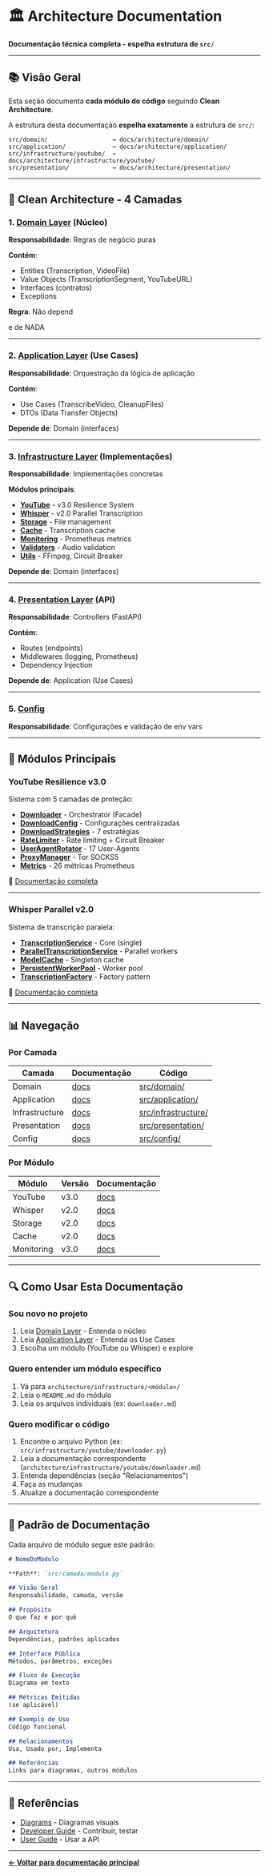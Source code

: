 # 🏛️ Architecture Documentation

**Documentação técnica completa - espelha estrutura de `src/`**

---

## 📚 Visão Geral

Esta seção documenta **cada módulo do código** seguindo **Clean Architecture**.

A estrutura desta documentação **espelha exatamente** a estrutura de `src/`:

```
src/domain/                  → docs/architecture/domain/
src/application/             → docs/architecture/application/
src/infrastructure/youtube/  → docs/architecture/infrastructure/youtube/
src/presentation/            → docs/architecture/presentation/
```

---

## 🎯 Clean Architecture - 4 Camadas

### 1. [Domain Layer](./domain/) (Núcleo)

**Responsabilidade**: Regras de negócio puras

**Contém**:
- Entities (Transcription, VideoFile)
- Value Objects (TranscriptionSegment, YouTubeURL)
- Interfaces (contratos)
- Exceptions

**Regra**: Não depend

e de NADA

---

### 2. [Application Layer](./application/) (Use Cases)

**Responsabilidade**: Orquestração da lógica de aplicação

**Contém**:
- Use Cases (TranscribeVideo, CleanupFiles)
- DTOs (Data Transfer Objects)

**Depende de**: Domain (interfaces)

---

### 3. [Infrastructure Layer](./infrastructure/) (Implementações)

**Responsabilidade**: Implementações concretas

**Módulos principais**:
- **[YouTube](./infrastructure/youtube/)** - v3.0 Resilience System
- **[Whisper](./infrastructure/whisper/)** - v2.0 Parallel Transcription
- **[Storage](./infrastructure/storage/)** - File management
- **[Cache](./infrastructure/cache/)** - Transcription cache
- **[Monitoring](./infrastructure/monitoring/)** - Prometheus metrics
- **[Validators](./infrastructure/validators/)** - Audio validation
- **[Utils](./infrastructure/utils/)** - FFmpeg, Circuit Breaker

**Depende de**: Domain (interfaces)

---

### 4. [Presentation Layer](./presentation/) (API)

**Responsabilidade**: Controllers (FastAPI)

**Contém**:
- Routes (endpoints)
- Middlewares (logging, Prometheus)
- Dependency Injection

**Depende de**: Application (Use Cases)

---

### 5. [Config](./config/)

**Responsabilidade**: Configurações e validação de env vars

---

## 🚀 Módulos Principais

### YouTube Resilience v3.0

Sistema com 5 camadas de proteção:

- **[Downloader](./infrastructure/youtube/downloader.md)** - Orchestrator (Facade)
- **[DownloadConfig](./infrastructure/youtube/download-config.md)** - Configurações centralizadas
- **[DownloadStrategies](./infrastructure/youtube/download-strategies.md)** - 7 estratégias
- **[RateLimiter](./infrastructure/youtube/rate-limiter.md)** - Rate limiting + Circuit Breaker
- **[UserAgentRotator](./infrastructure/youtube/user-agent-rotator.md)** - 17 User-Agents
- **[ProxyManager](./infrastructure/youtube/proxy-manager.md)** - Tor SOCKS5
- **[Metrics](./infrastructure/youtube/metrics.md)** - 26 métricas Prometheus

📖 [Documentação completa](./infrastructure/youtube/)

---

### Whisper Parallel v2.0

Sistema de transcrição paralela:

- **[TranscriptionService](./infrastructure/whisper/transcription-service.md)** - Core (single)
- **[ParallelTranscriptionService](./infrastructure/whisper/parallel-transcription-service.md)** - Parallel workers
- **[ModelCache](./infrastructure/whisper/model-cache.md)** - Singleton cache
- **[PersistentWorkerPool](./infrastructure/whisper/persistent-worker-pool.md)** - Worker pool
- **[TranscriptionFactory](./infrastructure/whisper/transcription-factory.md)** - Factory pattern

📖 [Documentação completa](./infrastructure/whisper/)

---

## 📊 Navegação

### Por Camada

| Camada | Documentação | Código |
|--------|--------------|--------|
| Domain | [docs](./domain/) | [src/domain/](../../src/domain/) |
| Application | [docs](./application/) | [src/application/](../../src/application/) |
| Infrastructure | [docs](./infrastructure/) | [src/infrastructure/](../../src/infrastructure/) |
| Presentation | [docs](./presentation/) | [src/presentation/](../../src/presentation/) |
| Config | [docs](./config/) | [src/config/](../../src/config/) |

### Por Módulo

| Módulo | Versão | Documentação |
|--------|--------|--------------|
| YouTube | v3.0 | [docs](./infrastructure/youtube/) |
| Whisper | v2.0 | [docs](./infrastructure/whisper/) |
| Storage | v2.0 | [docs](./infrastructure/storage/) |
| Cache | v2.0 | [docs](./infrastructure/cache/) |
| Monitoring | v3.0 | [docs](./infrastructure/monitoring/) |

---

## 🔍 Como Usar Esta Documentação

### Sou novo no projeto

1. Leia [Domain Layer](./domain/) - Entenda o núcleo
2. Leia [Application Layer](./application/) - Entenda os Use Cases
3. Escolha um módulo (YouTube ou Whisper) e explore

### Quero entender um módulo específico

1. Vá para `architecture/infrastructure/<módulo>/`
2. Leia o `README.md` do módulo
3. Leia os arquivos individuais (ex: `downloader.md`)

### Quero modificar o código

1. Encontre o arquivo Python (ex: `src/infrastructure/youtube/downloader.py`)
2. Leia a documentação correspondente (`architecture/infrastructure/youtube/downloader.md`)
3. Entenda dependências (seção "Relacionamentos")
4. Faça as mudanças
5. Atualize a documentação correspondente

---

## 📖 Padrão de Documentação

Cada arquivo de módulo segue este padrão:

```markdown
# NomeDoMódulo

**Path**: `src/camada/modulo.py`

## Visão Geral
Responsabilidade, camada, versão

## Propósito
O que faz e por quê

## Arquitetura
Dependências, padrões aplicados

## Interface Pública
Métodos, parâmetros, exceções

## Fluxo de Execução
Diagrama em texto

## Métricas Emitidas
(se aplicável)

## Exemplo de Uso
Código funcional

## Relacionamentos
Usa, Usado por, Implementa

## Referências
Links para diagramas, outros módulos
```

---

## 🔗 Referências

- [Diagrams](../diagrams/) - Diagramas visuais
- [Developer Guide](../developer-guide/) - Contribuir, testar
- [User Guide](../user-guide/) - Usar a API

---

**[← Voltar para documentação principal](../README.md)**
